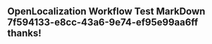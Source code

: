 <properties
ms.topic="hero-topic1"
ms.test1="hero-topic"
ms.test2="test"/>

## OpenLocalization Workflow Test MarkDown 7f594133-e8cc-43a6-9e74-ef95e99aa6ff thanks!
